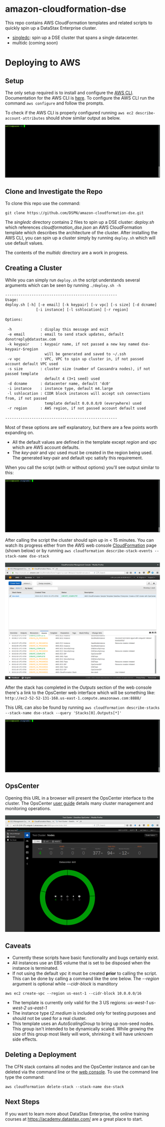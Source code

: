 # amazon-cloudformation-dse

This repo contains AWS CloudFormation templates and related scripts to quickly
spin up a DataStax Enterprise cluster.

- [singledc](./singledc): spin up a DSE cluster that spans a single datacenter.
- multidc (coming soon)

# Deploying to AWS

## Setup

The only setup required is to install and configure the [AWS CLI](http://docs.aws.amazon.com/cli/latest/userguide/installing.html).  Documentation for the AWS CLI is [here](http://docs.aws.amazon.com/AWSCloudFormation/latest/UserGuide/cfn-using-cli.html).  To configure the AWS CLI run the command `aws configure` and follow the prompts.

To check if the AWS CLI is properly configured running `aws ec2 describe-account-attributes` should show similar output as below.

![check cli gif](./imgs/check_cli.gif)

## Clone and Investigate the Repo

To clone this repo use the command:
```
git clone https://github.com/DSPN/amazon-cloudformation-dse.git
```
The *singledc* directory contains 2 files to spin up a DSE cluster: _deploy.sh_ which references *cloudformation_dse.json* an AWS CloudFormation template which describes the architecture of the cluster. After installing the AWS CLI, you can spin up a cluster simply by running `deploy.sh` which will use default values.

The contents of the *multidc* directory are a work in progress.

## Creating a Cluster

While you can simply run `deploy.sh` the script understands several arguments which can be seen by running `./deploy.sh -h`

```
---------------------------------------------------
Usage:
deploy.sh [-h] [-e email] [-k keypair] [-v vpc] [-s size] [-d dcname]
              [-i instance] [-l sshlocation] [-r region]

Options:

 -h             : display this message and exit
 -e email       : email to send stack updates, default donotreply@datastax.com
 -k keypair     : keypair name, if not passed a new key named dse-keypair-$region
                  will be generated and saved to ~/.ssh
 -v vpc         : VPC, VPC to spin up cluster in, if not passed account default VPC used
 -s size        : cluster size (number of Cassandra nodes), if not passed template
                  default 4 (3+1 seed) used
 -d dcname      : datacenter name, default 'dc0'
 -i instance    : instance type, default m4.large
 -l sshlocation : CIDR block instances will accept ssh connections from, if not passed
                  template default 0.0.0.0/0 (everywhere) used
 -r region      : AWS region, if not passed account default used

---------------------------------------------------

```

Most of these options are self explanatory, but there are a few points worth expanding on.
- All the default values are defined in the template except _region_ and _vpc_ which are AWS account defaults.
- The _key-pair_ and _vpc_ used must be created in the region being used. The generated key-pair and default vpc satisfy this requirement.

When you call the script (with or without options) you'll see output similar to this:

![deploy.sh gif](./imgs/deploy_sh.gif)

After calling the script the cluster should spin up in < 15 minutes. You can watch its progress either from the AWS web console [CloudFormation](https://console.aws.amazon.com/cloudformation/home) page (shown below) or by running `aws cloudformation describe-stack-events --stack-name dse-stack`

![cfn console png](imgs/cfn_consile.png)

After the stack has completed in the _Outputs_ section of the web console there's a link to the OpsCenter web interface which will be something like:
`http://ec2-52-52-131-168.us-east-1.compute.amazonaws.com:8888/`

This URL can also be found by running `aws cloudformation describe-stacks --stack-name dse-stack --query 'Stacks[0].Outputs[*]'`

![OpsCenter gif](./imgs/opsc_url.gif)

## OpsCenter
Opening this URL in a browser will present the OpsCenter interface to the cluster. The OpsCenter [user guide](https://docs.datastax.com/en/latest-opscenter/) details many cluster management and monitoring operations.

![OpsCenter gif](./imgs/opsc.png)

## Caveats
- Currently these scripts have basic functionality and bugs certainly exist.
- All instances use an EBS volume that is set to be disposed when the instance is terminated.
- If not using the default _vpc_ it must be created **prior** to calling the script. This can be done by calling a command like the one below. The _--region_ argument is optional while _--cidr-block_ is manditory

```
aws ec2 create-vpc --region us-east-1 --cidr-block 10.0.0.0/16
```

- The template is currently only valid for the 3 US regions: _us-west-1 us-west-2 us-east-1_
- The instance type _t2.medium_ is included only for testing purposes and should not be used for a real cluster.
- This template uses an _AutoScalingGroup_ to bring up non-seed nodes. This group isn't intended to be dynamically scaled. While growing the size of this group most likely will work, shrinking it will have unknown side effects.

## Deleting a Deployment

The CFN stack contains all nodes and the OpsCenter instance and can be deleted via the command line or the [web console](https://console.aws.amazon.com/cloudformation/home). To use the command line type the command:

    aws cloudformation delete-stack --stack-name dse-stack

## Next Steps

If you want to learn more about DataStax Enterprise, the online training courses at https://academy.datastax.com/ are a great place to start.
